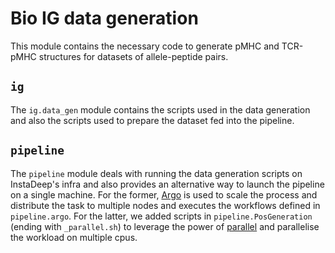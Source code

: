 # Bio IG data generation

This module contains the necessary code to generate pMHC and TCR-pMHC structures for datasets of
allele-peptide pairs.

## `ig`

The `ig.data_gen` module contains the scripts used in the data generation and also the scripts used
to prepare the dataset fed into the pipeline.

## `pipeline`

The `pipeline` module deals with running the data generation scripts on InstaDeep's infra and also
provides an alternative way to launch the pipeline on a single machine. For the former,
[Argo](https://argoproj.github.io/) is used to scale the process and distribute the task to multiple
nodes and executes the workflows defined in `pipeline.argo`. For the latter, we added scripts in
`pipeline.PosGeneration` (ending with `_parallel.sh`) to leverage the power of
[parallel](https://www.gnu.org/software/parallel/man.html) and parallelise the workload on multiple
cpus.
